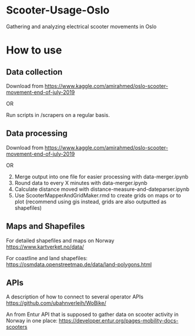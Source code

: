 # Scooter-Usage-Oslo
Gathering and analyzing electrical scooter movements in Oslo

# How to use
## Data collection
Download from https://www.kaggle.com/amirahmed/oslo-scooter-movement-end-of-july-2019

OR 

Run scripts in /scrapers on a regular basis. 
## Data processing
Download from https://www.kaggle.com/amirahmed/oslo-scooter-movement-end-of-july-2019

OR

2. Merge output into one file for easier processing with data-merger.ipynb
3. Round data to every X minutes with data-merger.ipynb
4. Calculate distance moved with distance-measure-and-dateparser.ipynb
5. Use ScooterMapperAndGridMaker.rmd to create grids on maps or to plot (recommend using gis instead, grids are also outputted as shapefiles) 

## Maps and Shapefiles
For detailed shapefiles and maps on Norway
https://www.kartverket.no/data/

For coastline and land shapefiles:
https://osmdata.openstreetmap.de/data/land-polygons.html

## APIs
A description of how to connect to several operator APIs
https://github.com/ubahnverleih/WoBike/

An from Entur API that is supposed to gather data on scooter activity in Norway in one place:
https://developer.entur.org/pages-mobility-docs-scooters
